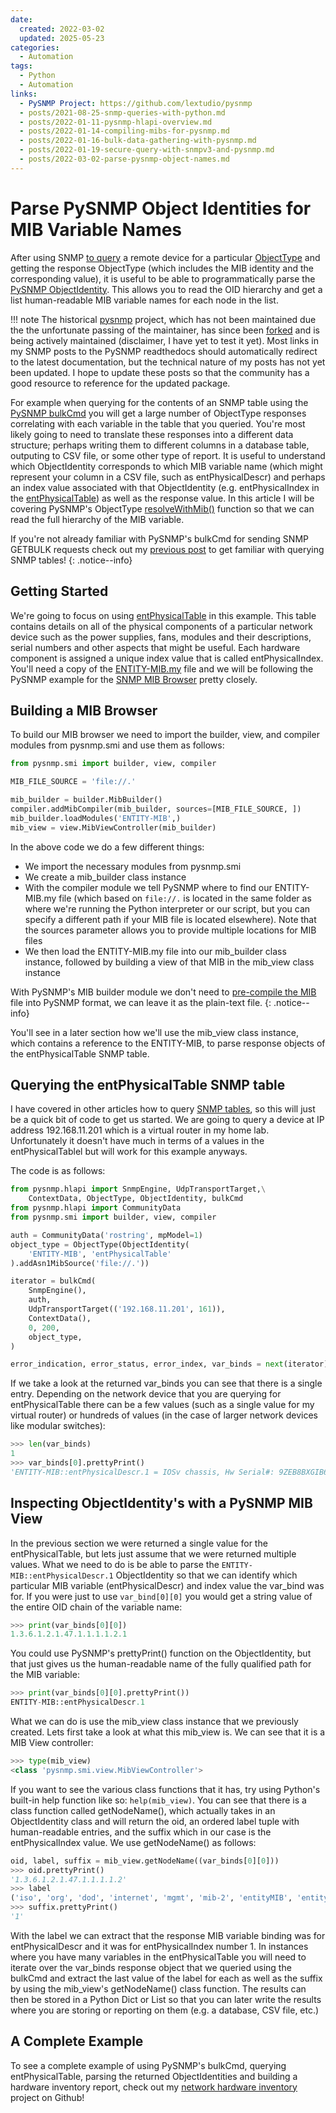 ```yaml
---
date:
  created: 2022-03-02
  updated: 2025-05-23
categories:
  - Automation
tags:
  - Python
  - Automation
links:
  - PySNMP Project: https://github.com/lextudio/pysnmp
  - posts/2021-08-25-snmp-queries-with-python.md
  - posts/2022-01-11-pysnmp-hlapi-overview.md
  - posts/2022-01-14-compiling-mibs-for-pysnmp.md
  - posts/2022-01-16-bulk-data-gathering-with-pysnmp.md
  - posts/2022-01-19-secure-query-with-snmpv3-and-pysnmp.md
  - posts/2022-03-02-parse-pysnmp-object-names.md
---
```


# Parse PySNMP Object Identities for MIB Variable Names

After using SNMP [to query](2022-01-11-pysnmp-hlapi-overview.md) a remote device for a particular [ObjectType](https://pysnmp.readthedocs.io/en/latest/docs/api-reference.html#pysnmp.smi.rfc1902.ObjectType) and getting the response ObjectType (which includes the MIB identity and the corresponding value), it is useful to be able to programmatically parse the [PySNMP ObjectIdentity](https://pysnmp.readthedocs.io/en/latest/docs/api-reference.html#pysnmp.smi.rfc1902.ObjectIdentity). This allows you to read the OID hierarchy and get a list human-readable MIB variable names for each node in the list.

<!-- more -->

!!! note
    The historical [pysnmp](https://github.com/etingof/pysnmp) project, which has not been maintained due the the unfortunate passing of the maintainer, has since been [forked](https://github.com/lextudio/pysnmp) and is being actively maintained (disclaimer, I have yet to test it yet). Most links in my SNMP posts to the PySNMP readthedocs should automatically redirect to the latest documentation, but the technical nature of my posts has not yet been updated. I hope to update these posts so that the community has a good resource to reference for the updated package.

For example when querying for the contents of an SNMP table using the [PySNMP bulkCmd](2022-01-16-bulk-data-gathering-with-pysnmp.md) you will get a large number of ObjectType responses correlating with each variable in the table that you queried. You're most likely going to need to translate these responses into a different data structure; perhaps writing them to different columns in a database table, outputing to CSV file, or some other type of report. It is useful to understand which ObjectIdentity corresponds to which MIB variable name (which might represent your column in a CSV file, such as entPhysicalDescr) and perhaps an index value associated with that ObjectIdentity (e.g. entPhysicalIndex in the [entPhysicalTable](https://oidref.com/1.3.6.1.2.1.47.1.1.1)) as well as the response value. In this article I will be covering PySNMP's ObjectType [resolveWithMib()](https://pysnmp.readthedocs.io/en/latest/docs/api-reference.html#pysnmp.smi.rfc1902.ObjectIdentity.resolveWithMib) function so that we can read the full hierarchy of the MIB variable.

If you're not already familiar with PySNMP's bulkCmd for sending SNMP GETBULK requests check out my [previous post](2022-01-16-bulk-data-gathering-with-pysnmp.md) to get familiar with querying SNMP tables!
{: .notice--info}

## Getting Started

We're going to focus on using [entPhysicalTable](https://oidref.com/1.3.6.1.2.1.47.1.1.1) in this example. This table contains details on all of the physical components of a particular network device such as the power supplies, fans, modules and their descriptions, serial numbers and other aspects that might be useful. Each hardware component is assigned a unique index value that is called entPhysicalIndex. You'll need a copy of the [ENTITY-MIB.my](https://github.com/brianyaklin/net-hw-inventory/blob/main/mib/ENTITY-MIB.my) file and we will be following the PySNMP example for the [SNMP MIB Browser](https://pysnmp.readthedocs.io/en/latest/examples/smi/manager/browsing-mib-tree.html#snmp-mib-browser) pretty closely.

## Building a MIB Browser

To build our MIB browser we need to import the builder, view, and compiler modules from pysnmp.smi and use them as follows:

```python
from pysnmp.smi import builder, view, compiler

MIB_FILE_SOURCE = 'file://.'

mib_builder = builder.MibBuilder()
compiler.addMibCompiler(mib_builder, sources=[MIB_FILE_SOURCE, ])
mib_builder.loadModules('ENTITY-MIB',)
mib_view = view.MibViewController(mib_builder)
```

In the above code we do a few different things:

- We import the necessary modules from pysnmp.smi
- We create a mib_builder class instance
- With the compiler module we tell PySNMP where to find our ENTITY-MIB.my file (which based on `file://.` is located in the same folder as where we're running the Python interpreter or our script, but you can specify a different path if your MIB file is located elsewhere). Note that the sources parameter allows you to provide multiple locations for MIB files
- We then load the ENTITY-MIB.my file into our mib_builder class instance, followed by building a view of that MIB in the mib_view class instance

With PySNMP's MIB builder module we don't need to [pre-compile the MIB](2022-01-14-compiling-mibs-for-pysnmp.md) file into PySNMP format, we can leave it as the plain-text file.
{: .notice--info}

You'll see in a later section how we'll use the mib_view class instance, which contains a reference to the ENTITY-MIB, to parse response objects of the entPhysicalTable SNMP table.

## Querying the entPhysicalTable SNMP table

I have covered in other articles how to query [SNMP tables](2022-01-16-bulk-data-gathering-with-pysnmp.md), so this will just be a quick bit of code to get us started. We are going to query a device at IP address 192.168.11.201 which is a virtual router in my home lab. Unfortunately it doesn't have much in terms of a values in the entPhysicalTablel but will work for this example anyways.

The code is as follows:

```python
from pysnmp.hlapi import SnmpEngine, UdpTransportTarget,\
    ContextData, ObjectType, ObjectIdentity, bulkCmd
from pysnmp.hlapi import CommunityData
from pysnmp.smi import builder, view, compiler

auth = CommunityData('rostring', mpModel=1)
object_type = ObjectType(ObjectIdentity(
    'ENTITY-MIB', 'entPhysicalTable'
).addAsn1MibSource('file://.'))

iterator = bulkCmd(
    SnmpEngine(),
    auth,
    UdpTransportTarget(('192.168.11.201', 161)),
    ContextData(),
    0, 200,
    object_type,
)

error_indication, error_status, error_index, var_binds = next(iterator)
```

If we take a look at the returned var_binds you can see that there is a single entry. Depending on the network device that you are querying for entPhysicalTable there can be a few values (such as a single value for my virtual router) or hundreds of values (in the case of larger network devices like modular switches):

```python
>>> len(var_binds)
1
>>> var_binds[0].prettyPrint()
'ENTITY-MIB::entPhysicalDescr.1 = IOSv chassis, Hw Serial#: 9ZEB8BXGIB6LD28LWUY1O, Hw Revision: 1.0'
```

## Inspecting ObjectIdentity's with a PySNMP MIB View

In the previous section we were returned a single value for the entPhysicalTable, but lets just assume that we were returned multiple values. What we need to do is be able to parse the `ENTITY-MIB::entPhysicalDescr.1` ObjectIdentity so that we can identify which particular MIB variable (entPhysicalDescr) and index value the var_bind was for. If you were just to use `var_bind[0][0]` you would get a string value of the entire OID chain of the variable name:

```python
>>> print(var_binds[0][0])
1.3.6.1.2.1.47.1.1.1.1.2.1
```

You could use PySNMP's prettyPrint() function on the ObjectIdentity, but that just gives us the human-readable name of the fully qualified path for the MIB variable:

```python
>>> print(var_binds[0][0].prettyPrint())
ENTITY-MIB::entPhysicalDescr.1
```

What we can do is use the mib_view class instance that we previously created. Lets first take a look at what this mib_view is. We can see that it is a MIB View controller:

```python
>>> type(mib_view)
<class 'pysnmp.smi.view.MibViewController'>
```

If you want to see the various class functions that it has, try using Python's built-in help function like so: `help(mib_view)`. You can see that there is a class function called getNodeName(), which actually takes in an ObjectIdentity class and will return the oid, an ordered label tuple with human-readable entries, and the suffix which in our case is the entPhysicalIndex value. We use getNodeName() as follows:

```python
oid, label, suffix = mib_view.getNodeName((var_binds[0][0]))
>>> oid.prettyPrint()
'1.3.6.1.2.1.47.1.1.1.1.2'
>>> label
('iso', 'org', 'dod', 'internet', 'mgmt', 'mib-2', 'entityMIB', 'entityMIBObjects', 'entityPhysical', 'entPhysicalTable', 'entPhysicalEntry', 'entPhysicalDescr')
>>> suffix.prettyPrint()
'1'
```

With the label we can extract that the response MIB variable binding was for entPhysicalDescr and it was for entPhysicalIndex number 1. In instances where you have many variables in the entPhysicalTable you will need to iterate over the var_binds response object that we queried using the bulkCmd and extract the last value of the label for each as well as the suffix by using the mib_view's getNodeName() class function. The results can then be stored in a Python Dict or List so that you can later write the results where you are storing or reporting on them (e.g. a database, CSV file, etc.)

## A Complete Example

To see a complete example of using PySNMP's bulkCmd, querying entPhysicalTable, parsing
the returned ObjectIdentities and building a hardware inventory report, check out my [network hardware inventory](https://github.com/brianyaklin/net-hw-inventory) project on Github!
